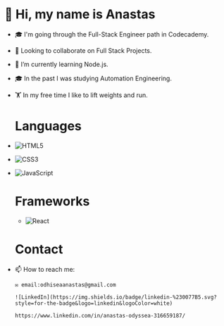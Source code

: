    
   
   # 👋 Hi, my name is Anastas
- 🎓 I'm going through the Full-Stack Engineer path in Codecademy.
- 👯 Looking to collaborate on Full Stack Projects.
- 🌱 I’m currently learning Node.js.
- 🎓 In the past I was studying Automation Engineering. 
- 🏋️ In my free time I like to lift weights and run.

   #  Languages
- ![HTML5](https://img.shields.io/badge/html5-%23E34F26.svg?style=for-the-badge&logo=html5&logoColor=white)
- ![CSS3](https://img.shields.io/badge/css3-%231572B6.svg?style=for-the-badge&logo=css3&logoColor=white)
- ![JavaScript](https://img.shields.io/badge/javascript-%23323330.svg?style=for-the-badge&logo=javascript&logoColor=%23F7DF1E)
   # Frameworks
  - ![React](https://img.shields.io/badge/react-%2320232a.svg?style=for-the-badge&logo=react&logoColor=%2361DAFB)

   
   # Contact  

- 📫 How to reach me: 
      
      ✉️ email:odhiseaanastas@gmail.com
      
      ![LinkedIn](https://img.shields.io/badge/linkedin-%230077B5.svg?style=for-the-badge&logo=linkedin&logoColor=white)

      https://www.linkedin.com/in/anastas-odyssea-316659187/
     

     

